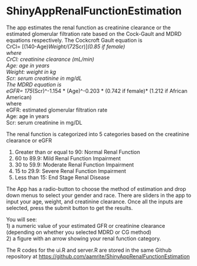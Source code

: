 # ShinyAppRenalFunctionEstimation
The app estimates the renal function as creatinine clearance or the estimated glomerular filtration rate based on the Cock-Gault and MDRD equations respectively.
The Cockcroft Gault equation is<br>
CrCl= [(140-Age)*Weight/(72*Scr)]*(0.85 if female)<br>
    where <br>
    CrCl: creatinine clearance (mL/min)<br>
    Age: age in years <br>
    Weight: weight in kg <br>
    Scr: serum creatinine in mg/dL<br>
The MDRD equation is <br>
     eGFR= 175*(Scr)^-1.154 * (Age)^-0.203 * (0.742 if female)* (1.212 if African American) <br>
     where <br>
     eGFR: estimated glomerular filtration rate <br>
     Age: age in years <br>
     Scr: serum creatinine in mg/DL<br>
     
   The renal function is categorized into 5 categories based on the creatinine clearance or eGFR<br>
   1) Greater than or equal to 90:  Normal Renal Function <br>
   2) 60 to 89.9: Mild Renal Function Impairment <br>
   3) 30 to 59.9: Moderate Renal Function Impairment <br>
   4) 15 to 29.9: Severe Renal Function Impairment <br>
   5) Less than 15: End Stage Renal Disease <br>
   
   The App has a radio-button to choose the method of estimation and drop down menus to select your gender and race.
   There are sliders in the app to input your age, weight, and creatinine clearance. 
   Once all the inputs are selected, press the submit button to get the results. 
   
   You will see: <br>
    1) a numeric value of your estimated GFR or creatinine clearance (depending on whether you selected MDRD or CG method)<br>
    2) a figure with an arrow showing your renal function category. 
    
The R codes for the ui.R and server.R are stored in the same Github repository at https://github.com/aamrite/ShinyAppRenalFunctionEstimation

